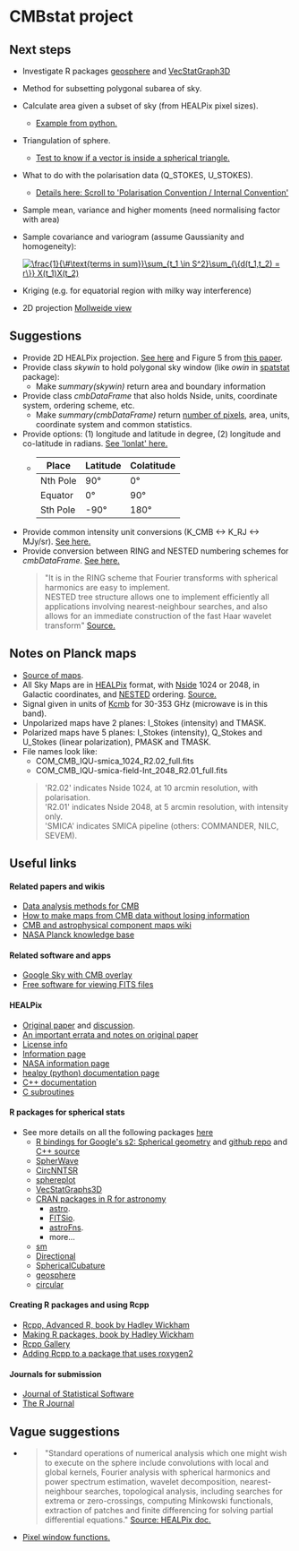 # CMBstat project

## Next steps
  + Investigate R packages [geosphere](https://cran.r-project.org/web/packages/geosphere/index.html) and [VecStatGraph3D](https://www.rdocumentation.org/packages/VecStatGraphs3D/versions/1.6)
  + Method for subsetting polygonal subarea of sky.
  + Calculate area given a subset of sky (from HEALPix pixel sizes).
    + [Example from python.](http://healpy.readthedocs.io/en/latest/generated/healpy.query_polygon.html?highlight=polygon)
  + Triangulation of sphere.
    + [Test to know if a vector is inside a spherical triangle.](https://math.stackexchange.com/questions/1175362/test-to-know-if-a-vector-is-inside-a-spherical-triangle)
  + What to do with the polarisation data (Q_STOKES, U_STOKES).
    + [Details here: Scroll to 'Polarisation Convention / Internal Convention'](http://healpix.sourceforge.net/html/intronode6.htm)
  + Sample mean, variance and higher moments (need normalising factor with area)
  + Sample covariance and variogram (assume Gaussianity and homogeneity):
  
    <a href="https://www.codecogs.com/eqnedit.php?latex=\frac{1}{\&hash;\text{terms&space;in&space;sum}}\sum_{t_1&space;\in&space;S^2}\sum_{\{d(t_1,t_2)&space;=&space;r\}}&space;X(t_1)X(t_2)" target="_blank"><img src="https://latex.codecogs.com/gif.latex?\frac{1}{\&hash;\text{terms&space;in&space;sum}}\sum_{t_1&space;\in&space;S^2}\sum_{\{d(t_1,t_2)&space;=&space;r\}}&space;X(t_1)X(t_2)" title="\frac{1}{\#\text{terms in sum}}\sum_{t_1 \in S^2}\sum_{\{d(t_1,t_2) = r\}} X(t_1)X(t_2)" /></a>
    
  + Kriging (e.g. for equatorial region with milky way interference)
  + 2D projection [Mollweide view](https://en.wikipedia.org/wiki/Mollweide_projection)
  
## Suggestions
  + Provide 2D HEALPix projection. [See here](http://sufoo.c.ooco.jp/program/healpix.html) and Figure 5 from [this paper](cosmocoffee.info/arxivref.php?abs=astro-ph/0409513).
  + Provide class *skywin* to hold polygonal sky window (like *owin* in [spatstat](https://cran.r-project.org/web/packages/spatstat/index.html) package):
    + Make *summary(skywin)* return area and boundary information
  + Provide class *cmbDataFrame* that also holds Nside, units, coordinate system, ordering scheme, etc. 
    + Make *summary(cmbDataFrame)* return [number of pixels](http://healpy.readthedocs.io/en/latest/healpy_pix.html#nside-npix-resolution), area, units, coordinate system and common statistics.
  + Provide options: (1) longitude and latitude in degree, (2) longitude and co-latitude in radians. [See 'lonlat' here.](http://healpy.readthedocs.io/en/latest/generated/healpy.pixelfunc.pix2ang.html#healpy.pixelfunc.pix2ang)
    + | Place     | Latitude  | Colatitude  | 
      | --------- | --------- | ----------- |
      | Nth Pole  | 90&deg;   | 0&deg;      |
      | Equator   | 0&deg;    | 90&deg;     |
      | Sth Pole  | -90&deg;  | 180&deg;    |
  + Provide common intensity unit conversions (K_CMB <-> K_RJ <-> MJy/sr). [See here.](https://irsasupport.ipac.caltech.edu/index.php?/Knowledgebase/Article/View/181/20/what-are-the-intensity-units-of-the-planck-all-sky-maps-and-how-do-i-convert-between-them)
  + Provide conversion between RING and NESTED numbering schemes for *cmbDataFrame*. [See here.](http://healpy.readthedocs.io/en/latest/healpy_pix.html#conversion-between-nested-and-ring-schemes)
    > "It is in the RING scheme that Fourier transforms with spherical harmonics are easy to implement.    
    >  NESTED tree structure allows one to implement efficiently all applications involving nearest-neighbour searches, and also allows for an immediate construction of the fast Haar wavelet transform" [Source.](http://healpix.sourceforge.net/html/intronode4.htm)
      
      

## Notes on Planck maps 
  + [Source of maps](http://irsa.ipac.caltech.edu/data/Planck/release_2/all-sky-maps/matrix_cmb.html).
  + All Sky Maps are in [HEALPix](http://healpix.sourceforge.net/html/intro.htm) format, with [Nside](http://healpix.sourceforge.net/html/intronode4.htm) 1024 or 2048, in Galactic coordinates, and [NESTED](http://healpix.sourceforge.net/html/intronode4.htm) ordering. [Source.](http://irsa.ipac.caltech.edu/data/Planck/release_2/all-sky-maps/)
  + Signal given in units of [Kcmb](https://irsasupport.ipac.caltech.edu/index.php?/Knowledgebase/Article/View/181/20/what-are-the-intensity-units-of-the-planck-all-sky-maps-and-how-do-i-convert-between-them) for 30-353 GHz (microwave is in this band).
  + Unpolarized maps have 2 planes: I_Stokes (intensity) and TMASK.
  + Polarized maps have 5 planes: I_Stokes (intensity), Q_Stokes and U_Stokes (linear polarization), PMASK and TMASK.
  + File names look like:
    + COM_CMB_IQU-smica_1024_R2.02_full.fits
    + COM_CMB_IQU-smica-field-Int_2048_R2.01_full.fits
    >  'R2.02' indicates Nside 1024, at 10 arcmin resolution, with polarisation.      
    >  'R2.01' indicates Nside 2048, at 5 arcmin resolution, with intensity only.       
    >  'SMICA' indicates SMICA pipeline (others: COMMANDER, NILC, SEVEM).
    
## Useful links
#### Related papers and wikis
  + [Data analysis methods for CMB](http://iopscience.iop.org/article/10.1088/0034-4885/70/6/R02/meta)
  + [How to make maps from CMB data without losing information](http://iopscience.iop.org/article/10.1086/310631)
  + [CMB and astrophysical component maps wiki](https://wiki.cosmos.esa.int/planckpla/index.php/CMB_and_astrophysical_component_maps)
  + [NASA Planck knowledge base](https://irsasupport.ipac.caltech.edu/index.php?/Knowledgebase/List/Index/20/planck)
#### Related software and apps
  + [Google Sky with CMB overlay](https://www.google.com.au/sky/)
  + [Free software for viewing FITS files](https://heasarc.gsfc.nasa.gov/ftools/fv/fv_download.html)
#### HEALPix
  + [Original paper](https://arxiv.org/pdf/astro-ph/0409513.pdf) and [discussion](http://cosmocoffee.info/viewtopic.php?t=64).
  + [An important errata and notes on original paper](http://blog.tiaan.com/link/2009/09/04/healpix-errata-and-additional-notes)
  + [License info](http://healpix.sourceforge.net/downloads.php)
  + [Information page](http://healpix.sourceforge.net/)
  + [NASA information page](http://healpix.jpl.nasa.gov/index.shtml)
  + [healpy (python) documentation page](http://healpy.readthedocs.io/en/latest/index.html)
  + [C++ documentation](http://healpix.sourceforge.net/html/Healpix_cxx/index.html)
  + [C subroutines](http://healpix.sourceforge.net/html/csub.htm)
#### R packages for spherical stats
  + See more details on all the following packages [here](https://github.com/VidaliLama/cmbstat/blob/master/PackagesForSphericalDataAnalytics.pdf)
    + [R bindings for Google's s2: Spherical geometry](https://cran.r-project.org/web/packages/s2/index.html) and [github repo](https://github.com/spatstat/s2) and [C++ source](https://code.google.com/archive/p/s2-geometry-library/)
    + [SpherWave](http://dasan.sejong.ac.kr/~dhkim/main/research/pub/SpherWaveR.pdf)
    + [CircNNTSR](https://cran.r-project.org/web/packages/CircNNTSR/index.html)
    + [sphereplot](https://cran.r-project.org/web/packages/sphereplot/)
    + [VecStatGraphs3D](https://www.rdocumentation.org/packages/VecStatGraphs3D/versions/1.6)
    + [CRAN packages in R for astronomy](https://asaip.psu.edu/forums/software-forum/459833927)
      + [astro](http://cran.us.r-project.org/web/packages/astro/index.html).
      + [FITSio](https://cran.r-project.org/web/packages/FITSio/index.html).
      + [astroFns](https://cran.r-project.org/web/packages/astroFns/index.html).
      + more...
    + [sm](https://cran.r-project.org/web/packages/sm/index.html)
    + [Directional](https://cran.r-project.org/web/packages/Directional/index.html)
    + [SphericalCubature](https://cran.r-project.org/web/packages/SphericalCubature/index.html)
    + [geosphere](https://cran.r-project.org/web/packages/geosphere/index.html)
    + [circular](https://cran.r-project.org/web/packages/circular/index.html)
#### Creating R packages and using Rcpp
  + [Rcpp, Advanced R, book by Hadley Wickham](http://adv-r.had.co.nz/Rcpp.html#rcpp-package)
  + [Making R packages, book by Hadley Wickham](http://r-pkgs.had.co.nz/intro.html)
  + [Rcpp Gallery](http://gallery.rcpp.org/)
  + [Adding Rcpp to a package that uses roxygen2](https://ironholds.org/blog/adding-rcpp-to-an-existing-r-package-documented-with-roxygen2/)
#### Journals for submission
  + [Journal of Statistical Software](https://www.jstatsoft.org)
  + [The R Journal](https://journal.r-project.org)
  
## Vague suggestions
  + > "Standard operations of numerical analysis which one might wish to execute on the sphere include convolutions with local and  global kernels, Fourier analysis with spherical harmonics and power spectrum estimation, wavelet decomposition, nearest-neighbour searches, topological analysis, including searches for extrema or zero-crossings, computing Minkowski functionals, extraction of patches and finite differencing for solving partial differential equations." [Source: HEALPix doc.](http://healpix.sourceforge.net/html/intronode3.htm)
  + [Pixel window functions.](http://healpix.jpl.nasa.gov/html/intronode14.htm)
